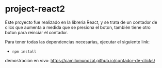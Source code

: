 # project-react2
Este proyecto fue realizado en la libreria React, y se trata de un contador de clics que aumenta a medida que se presiona el boton, también tiene otro boton para reinciar el contador.


Para tener todas las dependencias necesarias, ejecutar el siguiente link: 

- `npm install`

demostración en vivo: https://camilomunozal.github.io/contador-de-clicks/

